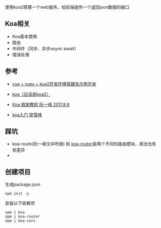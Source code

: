 使用koa2搭建一个web服务，给前端提供一个返回json数据的接口  
## Koa相关
- Koa基本使用
- 路由
- 中间件（同步、异步async await）
- 错误处理

## 参考
- [vue + vuex + koa2开发环境搭建及示例开发](https://segmentfault.com/a/1190000012918518])

- [koa（应该是koa2）](https://koa.bootcss.com/)
- [Koa 框架教程 阮一峰 2017.8.9](http://www.ruanyifeng.com/blog/2017/08/koa.html)
- [koa入门 廖雪峰](https://www.liaoxuefeng.com/wiki/001434446689867b27157e896e74d51a89c25cc8b43bdb3000/001471087582981d6c0ea265bf241b59a04fa6f61d767f6000)


## 踩坑
- koa-route(阮一峰文中所用) 和 [koa-router](https://www.npmjs.com/package/koa-router)是两个不同的路由模块，用法也有些差异  
- 




## 创建项目
生成package.json  
```
npm init -y
``` 

安装以下依赖项
```
npm i koa
npm i koa-router
npm i koa-cors
```

